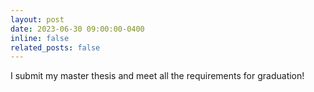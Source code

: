 ```yaml
---
layout: post
date: 2023-06-30 09:00:00-0400
inline: false
related_posts: false
---
```


I submit my master thesis and meet all the requirements for graduation!
